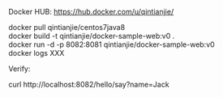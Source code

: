 Docker HUB:
    https://hub.docker.com/u/qintianjie/   


docker pull qintianjie/centos7java8  
docker build -t qintianjie/docker-sample-web:v0 .  
docker run -d -p 8082:8081 qintianjie/docker-sample-web:v0   
docker logs XXX  

Verify:  

curl http://localhost:8082/hello/say?name=Jack  
